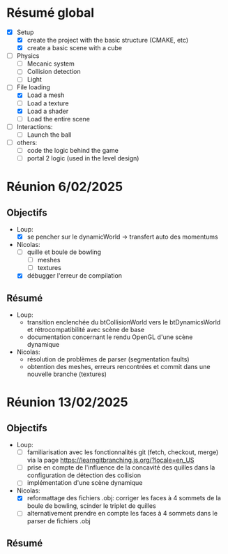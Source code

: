 
# Résumé global

- [x] Setup
    - [x] create the project with the basic structure (CMAKE, etc)
    - [x] create a basic scene with a cube
- [ ] Physics
    - [ ] Mecanic system
    - [ ] Collision detection
    - [ ] Light
- [ ] File loading
    - [x] Load a mesh
    - [ ] Load a texture
    - [x] Load a shader
    - [ ] Load the entire scene
- [ ] Interactions:
    - [ ] Launch the ball
- [ ] others:
    - [ ] code the logic behind the game
    - [ ] portal 2 logic (used in the level design)

# Réunion 6/02/2025

## Objectifs

- Loup:
    - [x] se pencher sur le dynamicWorld -> transfert auto des momentums
- Nicolas:
    - [ ] quille et boule de bowling
      - [ ] meshes
      - [ ] textures
    - [x] débugger l'erreur de compilation

## Résumé

- Loup: 
    - transition enclenchée du btCollisionWorld vers le btDynamicsWorld et rétrocompatibilité avec scène de base
    - documentation concernant le rendu OpenGL d'une scène dynamique
- Nicolas:
    - résolution de problèmes de parser (segmentation faults)
    - obtention des meshes, erreurs rencontrées et commit dans une nouvelle branche (textures)
 
 # Réunion 13/02/2025

## Objectifs
- Loup:
   - [ ] familiarisation avec les fonctionnalités git (fetch, checkout, merge) via la page https://learngitbranching.js.org/?locale=en_US
   - [ ] prise en compte de l'influence de la concavité des quilles dans la configuration de détection des collision
   - [ ] implémentation d'une scène dynamique

- Nicolas:
   - [x] reformattage des fichiers .obj: corriger les faces à 4 sommets de la boule de bowling, scinder le triplet de quilles
   - [ ] alternativement prendre en compte les faces à 4 sommets dans le parser de fichiers .obj

## Résumé
